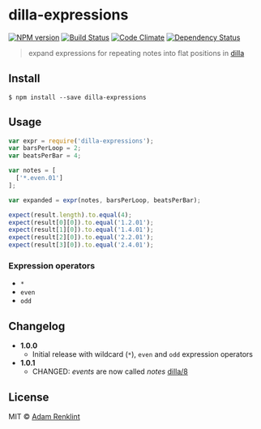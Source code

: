 # dilla-expressions

[![NPM version](https://badge.fury.io/js/dilla-expressions.png)](http://badge.fury.io/js/dilla-expressions) [![Build Status](https://travis-ci.org/adamrenklint/dilla-expressions.png?branch=master)](https://travis-ci.org/adamrenklint/dilla-expressions) [![Code Climate](https://codeclimate.com/github/adamrenklint/dilla-expressions.png)](https://codeclimate.com/github/adamrenklint/dilla-expressions) [![Dependency Status](https://david-dm.org/adamrenklint/dilla-expressions.png?theme=shields.io)](https://david-dm.org/adamrenklint/dilla-expressions)

> expand expressions for repeating notes into flat positions in [dilla](https://github.com/adamrenklint/dilla)

## Install

```
$ npm install --save dilla-expressions
```

## Usage

```javascript
var expr = require('dilla-expressions');
var barsPerLoop = 2;
var beatsPerBar = 4;

var notes = [
  ['*.even.01']
];

var expanded = expr(notes, barsPerLoop, beatsPerBar);

expect(result.length).to.equal(4);
expect(result[0][0]).to.equal('1.2.01');
expect(result[1][0]).to.equal('1.4.01');
expect(result[2][0]).to.equal('2.2.01');
expect(result[3][0]).to.equal('2.4.01');
```

### Expression operators

- ```*```
- ```even```
- ```odd```

## Changelog

- **1.0.0**
  - Initial release with wildcard (```*```), ```even``` and ```odd``` expression operators
- **1.0.1**
  - CHANGED: *events* are now called *notes* [dilla/8](https://github.com/adamrenklint/dilla/issues/8)

## License

MIT © [Adam Renklint](http://adamrenklint.com)
